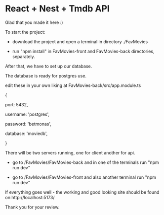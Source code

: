 # React + Nest + Tmdb API
Glad that you made it here :)

To start the project:

- download the project and open a terminal in directory ./FavMovies
  
- run "npm install" in FavMovies-front and FavMovies-back directories, separately.
  
After that, we have to set up our database.

The database is ready for postgres use.

edit these in your own liking at FavMovies-back/src/app.module.ts

{

 port: 5432,
 
 username: 'postgres',
 
 password: 'betmonas',
 
 database: 'moviedb',
 
}

There will be two servers running, one for client another for api.

- go to /FavMovies/FavMovies-back and in one of the terminals run "npm run dev"

- go to /FavMovies/FavMovies-front and also another terminal run "npm run dev"

If everything goes well - the working and good looking site should be found on http://localhost:5173/

Thank you for your review.

